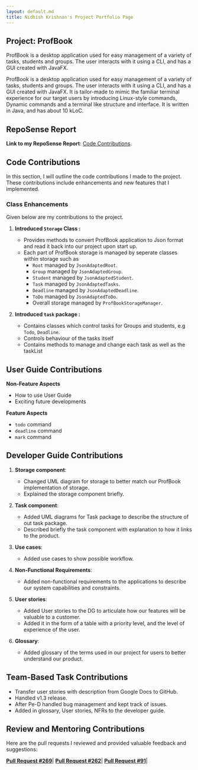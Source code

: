 ```yaml
---
layout: default.md
title: Nidhish Krishnan's Project Portfolio Page
---
```


## Project: ProfBook

ProfBook is a desktop application used for easy management of a variety of tasks, students and groups. 
The user interacts with it using a CLI, and has a GUI created with JavaFX.

ProfBook is a desktop application used for easy management of a variety of tasks, students and groups.
The user interacts with it using a CLI, and has a GUI created with JavaFX. It is tailor-made to mimic the familiar terminal experience for our target users by introducing Linux-style commands, Dynamic commands and a terminal like structure and interface. It is written in Java, and has about 10 kLoC.

## RepoSense Report

**Link to my RepoSense Report**: 
[Code Contributions](https://nus-cs2103-ay2324s1.github.io/tp-dashboard/?search=Nid21cs&breakdown=false&sort=groupTitle%20dsc&sortWithin=title&since=2023-09-22&timeframe=commit&mergegroup=&groupSelect=groupByRepos).

## Code Contributions

In this section, I will outline the code contributions I made to the project. These contributions include enhancements
and new features that I implemented.

### Class Enhancements

Given below are my contributions to the project.

1. **Introduced `Storage` Class :**
   
    - Provides methods to convert ProfBook application to Json format and read it back into our project upon start up.
    - Each part of ProfBook storage is managed by seperate classes within storage such as
      - `Root` managed by `JsonAdaptedRoot`.
      - `Group` managed by `JsonAdaptedGroup`.
      - `Student` managed by `JsonAdaptedStudent`.
      - `Task` managed by `JsonAdaptedTasks`.
      - `Deadline` managed by `JsonAdaptedDeadline`.
      - `ToDo` managed by `JsonAdaptedToDo`.
      - Overall storage managed by `ProfBookStorageManager`.

2. **Introduced `task` package :**
   
   - Contains classes which control tasks for Groups and students, e.g `Todo`, `Deadline`.
   - Controls behaviour of the tasks itself
   - Contains methods to manage and change each task as well as the taskList

## User Guide Contributions
**Non-Feature Aspects**

  - How to use User Guide  
  - Exciting future developments

**Feature Aspects**

- `todo` command 
- `deadline` command 
- `mark` command
## Developer Guide Contributions

1. **Storage component**:
   - Changed UML diagram for storage to better match our ProfBook implementation of storage.
   - Explained the storage component briefly.
   
2. **Task component**:
   - Added UML diagrams for Task package to describe the structure of out task package.
   - Described briefly the task component with explanation to how it links to the product.
   
3. **Use cases**:
   - Added use cases to show possible workflow.

4. **Non-Functional Requirements**:
   - Added non-functional requirements to the applications to describe our system capabilities and constraints.

5. **User stories**:
   - Added User stories to the DG to articulate how our features will be valuable to a customer.
   - Added it in the form of a table with a priority level, and the level of experience of the user.

6. **Glossary**:
   - Added glossary of the terms used in our project for users to better understand our product.

## Team-Based Task Contributions

* Transfer user stories with description from Google Docs to GitHub.
* Handled v1.3 release.
* After Pe-D handled bug management and kept track of issues.
* Added in glossary, User stories, NFRs to the developer  guide.

## Review and Mentoring Contributions

Here are the pull requests I reviewed and provided valuable feedback and suggestions:

**[Pull Request #269](https://github.com/AY2324S1-CS2103T-W15-2/tp/pull/269)**|
**[Pull Request #262](https://github.com/AY2324S1-CS2103T-W15-2/tp/pull/262)**|
**[Pull Request #91](https://github.com/AY2324S1-CS2103T-W15-2/tp/pull/91)**|
